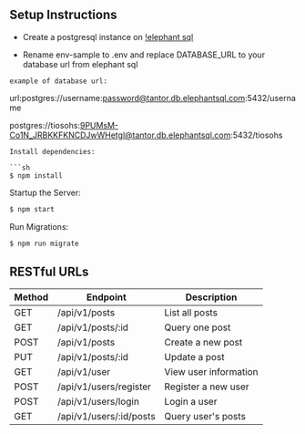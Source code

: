 ## Setup Instructions

* Create a postgresql instance on [!elephant sql](elephantsql.com)

* Rename env-sample to .env and replace DATABASE_URL to your database url from elephant sql

```example of database url:```

url:postgres://username:password@tantor.db.elephantsql.com:5432/username 

postgres://tiosohs:9PUMsM-Co1N_JRBKKFKNCDJwWHetgl@tantor.db.elephantsql.com:5432/tiosohs

```
Install dependencies:

```sh
$ npm install
```

Startup the Server:

```sh
$ npm start
```

Run Migrations:

```sh
$ npm run migrate
```

## RESTful URLs

| Method | Endpoint | Description
| --- | --- | -- |
| GET | /api/v1/posts | List all posts |
| GET | /api/v1/posts/:id | Query one post |
| POST | /api/v1/posts | Create a new post |
| PUT | /api/v1/posts/:id | Update a post |
| GET | /api/v1/user | View user information |
| POST | /api/v1/users/register | Register a new user |
| POST | /api/v1/users/login | Login a user |
| GET | /api/v1/users/:id/posts | Query user's posts |
